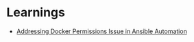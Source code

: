 # Learnings

* [Addressing Docker Permissions Issue in Ansible Automation](./Addressing%20Docker%20Permissions%20Issue%20in%20Ansible%20Automation.md)
